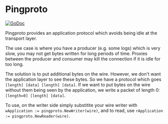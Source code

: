 # Pingproto

[![GoDoc](https://godoc.org/github.com/ReconfigureIO/pingproto?status.svg)](http://godoc.org/github.com/ReconfigureIO/pingproto)

Pingproto provides an application protocol which avoids being idle at the transport layer.

The use case is where you have a producer (e.g. some logs) which is very slow, you may not get bytes written for long periods of time. Proxies between the producer and consumer may kill the connection if it is idle for too long.

The solution is to put additional bytes on the wire. However, we don't want the application layer to see these bytes. So we have a protocol which goes `[length] [data] [length] [data]`. If we want to put bytes on the wire without them being seen by the application, we write a packet of length 0: `[length=0] [length] [data]`.

To use, on the writer side simply substitite your wire writer with `wApplication := pingproto.NewWriter(wire)`, and to read, use `rApplication := pingproto.NewReader(wire)`.

